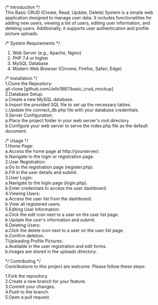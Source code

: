 /* Introduction */<br>
This Basic CRUD (Create, Read, Update, Delete) System is a simple web application designed to manage user data. It includes functionalities for adding new users, viewing a list of users, editing user information, and deleting users. Additionally, it supports user authentication and profile picture uploads.

/* System Requirements */
1. Web Server (e.g., Apache, Nginx)
2. PHP 7.4 or higher
3. MySQL Database
4. Modern Web Browser (Chrome, Firefox, Safari, Edge)

/* Installation */<br>
1.Clone the Repository:<br>
git clone [github.com/Jello1887/basic_crud_mockup]<br>
2.Database Setup:<br>
  a.Create a new MySQL database.<br>
  b.Import the provided SQL file to set up the necessary tables.<br>
  c.Update the connect_db.php file with your database credentials.<br>
3.Server Configuration:<br>
  a.Place the project folder in your web server's root directory.<br>
  b.Configure your web server to serve the index.php file as the default document.<br>

/* Usage */<br>
1.Home Page:<br>
  a.Access the home page at http://yourserver/.<br>
  b.Navigate to the login or registration page.<br>
2.User Registration:<br>
  a.Go to the registration page (register.php).<br>
  b.Fill in the user details and submit.<br>
3.User Login:<br>
  a.Navigate to the login page (login.php).<br>
  b.Enter credentials to access the user dashboard.<br>
4.Viewing Users:<br>
  a.Access the user list from the dashboard.<br>
  b.View all registered users.<br>
5.Editing User Information:<br>
  a.Click the edit icon next to a user on the user list page.<br>
  b.Update the user's information and submit.<br>
6.Deleting Users:<br>
  a.Click the delete icon next to a user on the user list page.<br>
  b.Confirm deletion.<br>
7.Uploading Profile Pictures:<br>
  a.Available in the user registration and edit forms.<br>
  b.Images are stored in the uploads directory.<br>


*/ Contributing */<br>
Contributions to this project are welcome. Please follow these steps:<br>

1.Fork the repository.<br>
2.Create a new branch for your feature.<br>
3.Commit your changes.<br>
4.Push to the branch.<br>
5.Open a pull request.<br>

